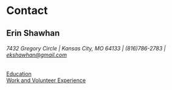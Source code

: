 # **Contact**
## **Erin Shawhan**
###### 7432 Gregory Circle | Kansas City, MO 64133 | (816)786-2783 | ekshawhan@gmail.com  
[Education](https://github.com/erinshawhan/midterm-IT1000/blob/main/education.md)  
[Work and Volunteer Experience](https://github.com/erinshawhan/midterm-IT1000/blob/main/work-volunteer.md)

